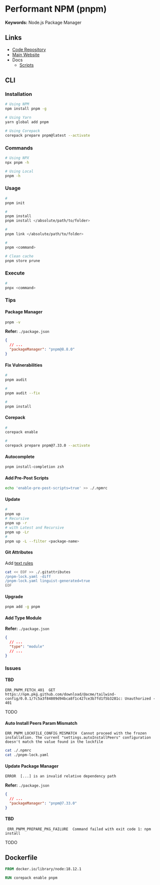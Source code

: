 # Performant NPM (pnpm)

<!--
https://github.com/antribute/open-source

shared-workspace-lockfile=false
engine-strict=true
auto-install-peers=true
shamefully-hoist=true
dedupe-peer-dependents=true
-->

**Keywords:** Node.js Package Manager

## Links

- [Code Repository](https://github.com/pnpm/pnpm)
- [Main Website](https://pnpm.io/)
- Docs
  - [Scripts](https://pnpm.io/scripts)

## CLI

### Installation

```sh
# Using NPM
npm install pnpm -g

# Using Yarn
yarn global add pnpm

# Using Corepack
corepack prepare pnpm@latest --activate
```

### Commands

```sh
# Using NPX
npx pnpm -h

# Using Local
pnpm -h
```

<!-- ### Environment

#### macOS

For Bash or Zsh, put something like this in your `$HOME/.bashrc` or `$HOME/.zshrc`:

```sh
# Performant NPM (pnpm)
export PNPM_HOME="$HOME/Library/pnpm"
export PATH="$PNPM_HOME:$PATH"
```

```sh
source ~/.zshrc
``` -->

### Usage

```sh
#
pnpm init

#
pnpm install
pnpm install </absolute/path/to/folder>

#
pnpm link </absolute/path/to/folder>

#
pnpm <command>

# Clean cache
pnpm store prune
```

<!--
pnpm --filter <package-name> <command>

pnpm add --filter shared-ui typescript -D
pnpm add shared-ui --filter my-remix-app --workspace

pnpm run -r build
pnpm run --parallel -r build
-->

### Execute

```sh
#
pnpx <command>
```

### Tips

#### Package Manager

```sh
pnpm -v
```

**Refer:** `./package.json`

```json
{
  // ...
  "packageManager": "pnpm@8.8.0"
}
```

#### Fix Vulnerabilities

```sh
#
pnpm audit

#
pnpm audit --fix

#
pnpm install
```

#### Corepack

```sh
#
corepack enable

#
corepack prepare pnpm@7.33.0 --activate
```

#### Autocomplete

```sh
pnpm install-completion zsh
```

#### Add Pre-Post Scripts

```sh
echo 'enable-pre-post-scripts=true' >> ./.npmrc
```

#### Update

```sh
#
pnpm up
# Recursive
pnpm up -r
# with Latest and Recursive
pnpm up -Lr
#
pnpm up -L --filter <package-name>
```

#### Git Attributes

Add [text rules](/gitattributes.md#text)

```sh
cat << EOF >> ./.gitattributes
/pnpm-lock.yaml -diff
/pnpm-lock.yaml linguist-generated=true
EOF
```

#### Upgrade

```sh
pnpm add -g pnpm
```

#### Add Type Module

**Refer:** `./package.json`

```json
{
  // ...
  "type": "module"
  // ...
}
```

### Issues

#### TBD

```log
ERR_PNPM_FETCH_401  GET https://npm.pkg.github.com/download/@acme/tailwind-config/0.0.1/7c5a3f84809d94bca8f1c427ce3b7fd1f5b3281c: Unauthorized - 401
```

<!--
Check if not have a package with the version instead of `workspace:~`
-->

TODO

#### Auto Install Peers Param Mismatch

```log
ERR_PNPM_LOCKFILE_CONFIG_MISMATCH  Cannot proceed with the frozen installation. The current "settings.autoInstallPeers" configuration doesn't match the value found in the lockfile
```

<!-- https://github.com/pnpm/pnpm/issues/6649 -->

```sh
cat ./.npmrc
cat ./pnpm-lock.yaml
```

#### Update Package Manager

```log
ERROR  [...] is an invalid relative dependency path
```

<!-- https://github.com/pnpm/pnpm/issues/6504 -->

**Refer:** `./package.json`

```json
{
  // ...
  "packageManager": "pnpm@7.33.0"
}
```

#### TBD

```log
 ERR_PNPM_PREPARE_PKG_FAILURE  Command failed with exit code 1: npm install
```

TODO

## Dockerfile

```Dockerfile
FROM docker.io/library/node:18.12.1

RUN corepack enable pnpm
```

<!--
corepack prepare pnpm@8.6.3 --activate
-->

